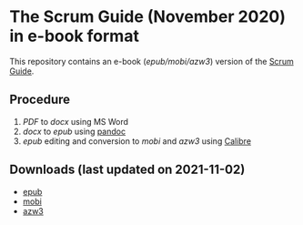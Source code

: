 # The Scrum Guide (November 2020) in e-book format

This repository contains an e-book (_epub/mobi/azw3_) version of the [Scrum Guide](https://scrumguides.org/docs/scrumguide/v2020/2020-Scrum-Guide-US.pdf).

## Procedure
1. _PDF_ to _docx_ using MS Word
2. _docx_ to _epub_ using [pandoc](https://pandoc.org/)
3. _epub_ editing and conversion to _mobi_ and _azw3_ using [Calibre](https://calibre-ebook.com/) 

## Downloads (last updated on 2021-11-02)

- [epub](https://github.com/archphile/scrum_guide_ebook/raw/main/2020-Scrum-Guide-US.epub)
- [mobi](https://github.com/archphile/scrum_guide_ebook/raw/main/2020-Scrum-Guide-US.azw3)
- [azw3](https://github.com/archphile/scrum_guide_ebook/raw/main/2020-Scrum-Guide-US.azw3)
